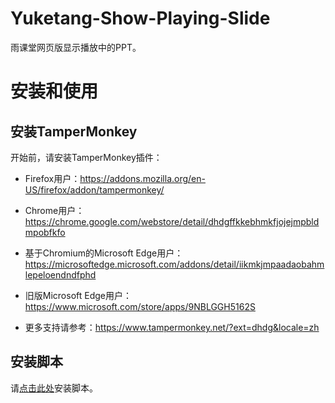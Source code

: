 # Yuketang-Show-Playing-Slide

雨课堂网页版显示播放中的PPT。

# 安装和使用

## 安装TamperMonkey

开始前，请安装TamperMonkey插件：

* Firefox用户：https://addons.mozilla.org/en-US/firefox/addon/tampermonkey/

* Chrome用户：https://chrome.google.com/webstore/detail/dhdgffkkebhmkfjojejmpbldmpobfkfo

* 基于Chromium的Microsoft Edge用户：https://microsoftedge.microsoft.com/addons/detail/iikmkjmpaadaobahmlepeloendndfphd

* 旧版Microsoft Edge用户：https://www.microsoft.com/store/apps/9NBLGGH5162S

* 更多支持请参考：https://www.tampermonkey.net/?ext=dhdg&locale=zh

## 安装脚本

请[点击此处](http://share.bmeonline.cn/213170761/Yuketang-Show-Playing-Slide/raw/master/YktShowPlayingSlide.user.js)安装脚本。